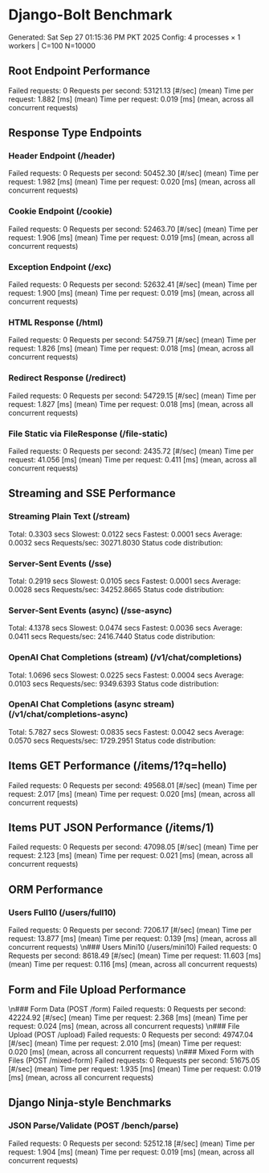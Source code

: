 # Django-Bolt Benchmark
Generated: Sat Sep 27 01:15:36 PM PKT 2025
Config: 4 processes × 1 workers | C=100 N=10000

## Root Endpoint Performance
Failed requests:        0
Requests per second:    53121.13 [#/sec] (mean)
Time per request:       1.882 [ms] (mean)
Time per request:       0.019 [ms] (mean, across all concurrent requests)

## Response Type Endpoints

### Header Endpoint (/header)
Failed requests:        0
Requests per second:    50452.30 [#/sec] (mean)
Time per request:       1.982 [ms] (mean)
Time per request:       0.020 [ms] (mean, across all concurrent requests)

### Cookie Endpoint (/cookie)
Failed requests:        0
Requests per second:    52463.70 [#/sec] (mean)
Time per request:       1.906 [ms] (mean)
Time per request:       0.019 [ms] (mean, across all concurrent requests)

### Exception Endpoint (/exc)
Failed requests:        0
Requests per second:    52632.41 [#/sec] (mean)
Time per request:       1.900 [ms] (mean)
Time per request:       0.019 [ms] (mean, across all concurrent requests)

### HTML Response (/html)
Failed requests:        0
Requests per second:    54759.71 [#/sec] (mean)
Time per request:       1.826 [ms] (mean)
Time per request:       0.018 [ms] (mean, across all concurrent requests)

### Redirect Response (/redirect)
Failed requests:        0
Requests per second:    54729.15 [#/sec] (mean)
Time per request:       1.827 [ms] (mean)
Time per request:       0.018 [ms] (mean, across all concurrent requests)

### File Static via FileResponse (/file-static)
Failed requests:        0
Requests per second:    2435.72 [#/sec] (mean)
Time per request:       41.056 [ms] (mean)
Time per request:       0.411 [ms] (mean, across all concurrent requests)

## Streaming and SSE Performance

### Streaming Plain Text (/stream)
  Total:	0.3303 secs
  Slowest:	0.0122 secs
  Fastest:	0.0001 secs
  Average:	0.0032 secs
  Requests/sec:	30271.8030
Status code distribution:

### Server-Sent Events (/sse)
  Total:	0.2919 secs
  Slowest:	0.0105 secs
  Fastest:	0.0001 secs
  Average:	0.0028 secs
  Requests/sec:	34252.8665
Status code distribution:

### Server-Sent Events (async) (/sse-async)
  Total:	4.1378 secs
  Slowest:	0.0474 secs
  Fastest:	0.0036 secs
  Average:	0.0411 secs
  Requests/sec:	2416.7440
Status code distribution:

### OpenAI Chat Completions (stream) (/v1/chat/completions)
  Total:	1.0696 secs
  Slowest:	0.0225 secs
  Fastest:	0.0004 secs
  Average:	0.0103 secs
  Requests/sec:	9349.6393
Status code distribution:

### OpenAI Chat Completions (async stream) (/v1/chat/completions-async)
  Total:	5.7827 secs
  Slowest:	0.0835 secs
  Fastest:	0.0042 secs
  Average:	0.0570 secs
  Requests/sec:	1729.2951
Status code distribution:

## Items GET Performance (/items/1?q=hello)
Failed requests:        0
Requests per second:    49568.01 [#/sec] (mean)
Time per request:       2.017 [ms] (mean)
Time per request:       0.020 [ms] (mean, across all concurrent requests)

## Items PUT JSON Performance (/items/1)
Failed requests:        0
Requests per second:    47098.05 [#/sec] (mean)
Time per request:       2.123 [ms] (mean)
Time per request:       0.021 [ms] (mean, across all concurrent requests)

## ORM Performance
### Users Full10 (/users/full10)
Failed requests:        0
Requests per second:    7206.17 [#/sec] (mean)
Time per request:       13.877 [ms] (mean)
Time per request:       0.139 [ms] (mean, across all concurrent requests)
\n### Users Mini10 (/users/mini10)
Failed requests:        0
Requests per second:    8618.49 [#/sec] (mean)
Time per request:       11.603 [ms] (mean)
Time per request:       0.116 [ms] (mean, across all concurrent requests)

## Form and File Upload Performance
\n### Form Data (POST /form)
Failed requests:        0
Requests per second:    42224.92 [#/sec] (mean)
Time per request:       2.368 [ms] (mean)
Time per request:       0.024 [ms] (mean, across all concurrent requests)
\n### File Upload (POST /upload)
Failed requests:        0
Requests per second:    49747.04 [#/sec] (mean)
Time per request:       2.010 [ms] (mean)
Time per request:       0.020 [ms] (mean, across all concurrent requests)
\n### Mixed Form with Files (POST /mixed-form)
Failed requests:        0
Requests per second:    51675.05 [#/sec] (mean)
Time per request:       1.935 [ms] (mean)
Time per request:       0.019 [ms] (mean, across all concurrent requests)

## Django Ninja-style Benchmarks
### JSON Parse/Validate (POST /bench/parse)
Failed requests:        0
Requests per second:    52512.18 [#/sec] (mean)
Time per request:       1.904 [ms] (mean)
Time per request:       0.019 [ms] (mean, across all concurrent requests)
